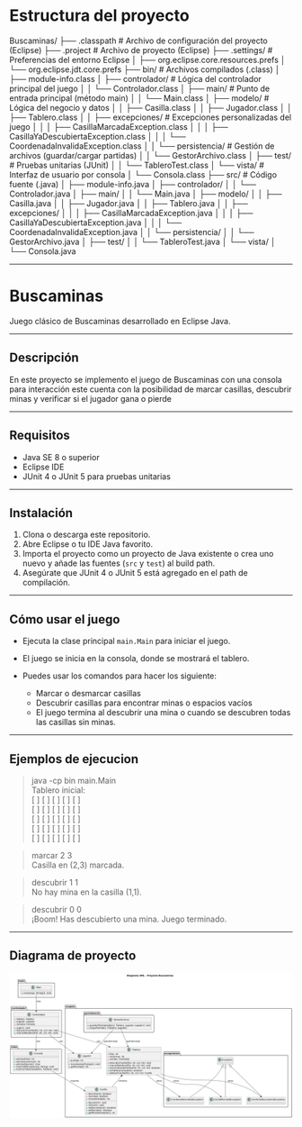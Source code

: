 # Estructura del proyecto                                                                                                                                   
Buscaminas/
├── .classpath                      # Archivo de configuración del proyecto (Eclipse)
├── .project                        # Archivo de proyecto (Eclipse)
├── .settings/                     # Preferencias del entorno Eclipse
│   ├── org.eclipse.core.resources.prefs
│   └── org.eclipse.jdt.core.prefs
├── bin/                           # Archivos compilados (.class)
│   ├── module-info.class
│   ├── controlador/               # Lógica del controlador principal del juego
│   │   └── Controlador.class
│   ├── main/                      # Punto de entrada principal (método main)
│   │   └── Main.class
│   ├── modelo/                    # Lógica del negocio y datos
│   │   ├── Casilla.class
│   │   ├── Jugador.class
│   │   ├── Tablero.class
│   │   ├── excepciones/          # Excepciones personalizadas del juego
│   │   │   ├── CasillaMarcadaException.class
│   │   │   ├── CasillaYaDescubiertaException.class
│   │   │   └── CoordenadaInvalidaException.class
│   │   └── persistencia/         # Gestión de archivos (guardar/cargar partidas)
│   │       └── GestorArchivo.class
│   ├── test/                      # Pruebas unitarias (JUnit)
│   │   └── TableroTest.class
│   └── vista/                     # Interfaz de usuario por consola
│       └── Consola.class
├── src/                           # Código fuente (.java)
│   ├── module-info.java
│   ├── controlador/
│   │   └── Controlador.java
│   ├── main/
│   │   └── Main.java
│   ├── modelo/
│   │   ├── Casilla.java
│   │   ├── Jugador.java
│   │   ├── Tablero.java
│   │   ├── excepciones/
│   │   │   ├── CasillaMarcadaException.java
│   │   │   ├── CasillaYaDescubiertaException.java
│   │   │   └── CoordenadaInvalidaException.java
│   │   └── persistencia/
│   │       └── GestorArchivo.java
│   ├── test/
│   │   └── TableroTest.java
│   └── vista/
│       └── Consola.java


---

# Buscaminas

Juego clásico de Buscaminas desarrollado en Eclipse Java.

---

## Descripción

En este proyecto se implemento el juego de Buscaminas con una consola para interacción este cuenta con la posibilidad de marcar casillas, descubrir minas y verificar si el jugador gana o pierde

---

## Requisitos

- Java SE 8 o superior
- Eclipse IDE 
- JUnit 4 o JUnit 5 para pruebas unitarias

---

## Instalación

1. Clona o descarga este repositorio.
2. Abre Eclipse o tu IDE Java favorito.
3. Importa el proyecto como un proyecto de Java existente o crea uno nuevo y añade las fuentes (`src` y `test`) al build path.
4. Asegúrate que JUnit 4 o JUnit 5 está agregado en el path de compilación.

---

## Cómo usar el juego

- Ejecuta la clase principal `main.Main` para iniciar el juego.
- El juego se inicia en la consola, donde se mostrará el tablero.
- Puedes usar los comandos para hacer los siguiente:

  - Marcar o desmarcar casillas
  - Descubrir casillas para encontrar minas o espacios vacíos
  - El juego termina al descubrir una mina o cuando se descubren todas las casillas sin minas.

---

## Ejemplos de ejecucion 
> java -cp bin main.Main  
Tablero inicial:  
[ ] [ ] [ ] [ ] [ ]  
[ ] [ ] [ ] [ ] [ ]  
[ ] [ ] [ ] [ ] [ ]  
[ ] [ ] [ ] [ ] [ ]  
[ ] [ ] [ ] [ ] [ ]  

> marcar 2 3  
Casilla en (2,3) marcada.  

> descubrir 1 1  
No hay mina en la casilla (1,1).  

> descubrir 0 0  
¡Boom! Has descubierto una mina. Juego terminado.
---
## Diagrama de proyecto

![Diagrama del juego buscamina](https://github.com/jerrybenjawong/ProyectoFinal_POO/blob/f88e657ce57dcdd696db837ce6acca8bb090b807/Diagrama_Proyecto_Final.png)
